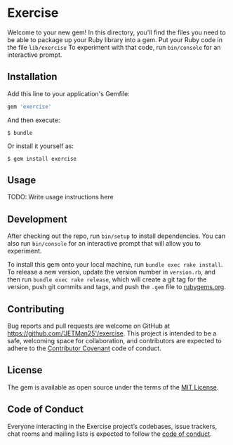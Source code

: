 # Exercise

Welcome to your new gem! In this directory, you'll find the files you need to be able to package up your Ruby library into a gem. Put your Ruby code in the file `lib/exercise` To experiment with that code, run `bin/console` for an interactive prompt.



## Installation

Add this line to your application's Gemfile:

```ruby
gem 'exercise'
```

And then execute:

    $ bundle

Or install it yourself as:

    $ gem install exercise

## Usage

TODO: Write usage instructions here

## Development

After checking out the repo, run `bin/setup` to install dependencies. You can also run `bin/console` for an interactive prompt that will allow you to experiment.

To install this gem onto your local machine, run `bundle exec rake install`. To release a new version, update the version number in `version.rb`, and then run `bundle exec rake release`, which will create a git tag for the version, push git commits and tags, and push the `.gem` file to [rubygems.org](https://rubygems.org).

## Contributing

Bug reports and pull requests are welcome on GitHub at https://github.com/'JETMan25'/exercise. This project is intended to be a safe, welcoming space for collaboration, and contributors are expected to adhere to the [Contributor Covenant](http://contributor-covenant.org) code of conduct.

## License

The gem is available as open source under the terms of the [MIT License](https://opensource.org/licenses/MIT).

## Code of Conduct

Everyone interacting in the Exercise project’s codebases, issue trackers, chat rooms and mailing lists is expected to follow the [code of conduct](https://github.com/'JETMan25'/exercise/blob/master/CODE_OF_CONDUCT.md).
